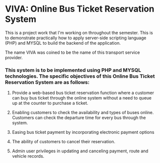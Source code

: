 # VIVA: Online Bus Ticket Reservation System

This is a project work that I'm working on throughout the semester. This is to demonstrate practically how to apply server-side scripting language (PHP)
and MYSQL to build the backend of the application.

The name VIVA was coined to be the name of this transport service provider.

### This system is to be implemented using PHP and MYSQL technologies. The specific objectives of this Online Bus Ticket Reservation System are as follows:

1. Provide a web-based bus ticket reservation function where a customer can buy bus ticket through the online system without a need to queue up at the counter to purchase a ticket.

2. Enabling customers to check the availability and types of buses online. Customers can check the departure time for every bus through the system.

3. Easing bus ticket payment by incorporating electronic payment options

4. The ability of customers to cancel their reservation.

5. Admin user privileges in updating and canceling payment, route and vehicle records.

